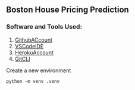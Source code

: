## Boston House Pricing Prediction

### Software and Tools  Used:

1. [GithubACcount](https://github.com/)
2. [VSCodeIDE](https://code.visualstudio.com/)
3. [HerokuAccount](https://www.heroku.com/home)
4. [GitCLI](https://git-scm.com/downloads)

Create a new environment

```
python -m venv .venv
```